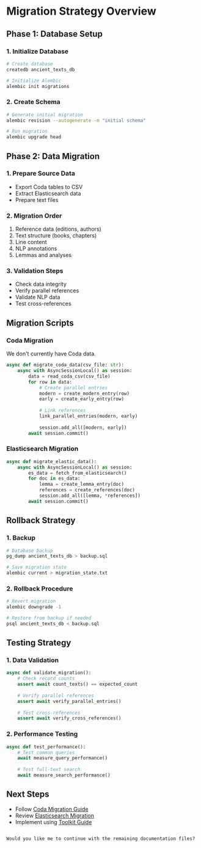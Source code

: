 
# Migration Strategy Overview

## Phase 1: Database Setup

### 1. Initialize Database
```bash
# Create database
createdb ancient_texts_db

# Initialize Alembic
alembic init migrations
```

### 2. Create Schema
```bash
# Generate initial migration
alembic revision --autogenerate -m "initial schema"

# Run migration
alembic upgrade head
```

## Phase 2: Data Migration

### 1. Prepare Source Data
- Export Coda tables to CSV
- Extract Elasticsearch data
- Prepare text files

### 2. Migration Order
1. Reference data (editions, authors)
2. Text structure (books, chapters)
3. Line content
4. NLP annotations
5. Lemmas and analyses

### 3. Validation Steps
- Check data integrity
- Verify parallel references
- Validate NLP data
- Test cross-references

## Migration Scripts

### Coda Migration
We don't currently have Coda data.
```python
async def migrate_coda_data(csv_file: str):
    async with AsyncSessionLocal() as session:
        data = read_coda_csv(csv_file)
        for row in data:
            # Create parallel entries
            modern = create_modern_entry(row)
            early = create_early_entry(row)
            
            # Link references
            link_parallel_entries(modern, early)
            
            session.add_all([modern, early])
        await session.commit()
```

### Elasticsearch Migration
```python
async def migrate_elastic_data():
    async with AsyncSessionLocal() as session:
        es_data = fetch_from_elasticsearch()
        for doc in es_data:
            lemma = create_lemma_entry(doc)
            references = create_references(doc)
            session.add_all([lemma, *references])
        await session.commit()
```

## Rollback Strategy

### 1. Backup
```bash
# Database backup
pg_dump ancient_texts_db > backup.sql

# Save migration state
alembic current > migration_state.txt
```

### 2. Rollback Procedure
```bash
# Revert migration
alembic downgrade -1

# Restore from backup if needed
psql ancient_texts_db < backup.sql
```

## Testing Strategy

### 1. Data Validation
```python
async def validate_migration():
    # Check record counts
    assert await count_texts() == expected_count
    
    # Verify parallel references
    assert await verify_parallel_entries()
    
    # Test cross-references
    assert await verify_cross_references()
```

### 2. Performance Testing
```python
async def test_performance():
    # Test common queries
    await measure_query_performance()
    
    # Test full-text search
    await measure_search_performance()
```

## Next Steps
- Follow [Coda Migration Guide](coda_migration.md)
- Review [Elasticsearch Migration](elastic_migration.md)
- Implement using [Toolkit Guide](../implementation/toolkit_guide.md)
```

Would you like me to continue with the remaining documentation files?